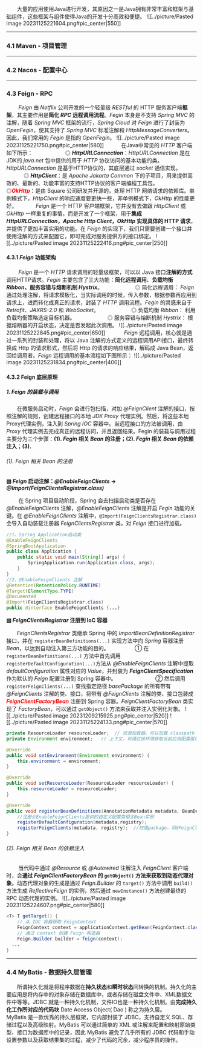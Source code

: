 &emsp;&emsp;大量的应用使用Java进行开发，其原因之一是Java拥有非常丰富和框架与基础组件，这些框架与组件使得Java的开发十分高效和便捷。
![[../picture/Pasted image 20231125221604.png#pic_center|550]]

---
### 4.1 Maven - 项目管理
---
### 4.2 Nacos - 配置中心
---
### 4.3 Feign - RPC
&emsp;&emsp; *Feign* 由 _Netflix_ 公司开发的一个轻量级 _RESTful_ 的 HTTP 服务客户端**框架**，其主要作用是**简化 _RPC_ 远程调用流程**。_Fegin_ 本身是不支持 _Spring MVC_ 的注解，随着 _Spring MVC_ 框架的流行，_Spring Cloud_ 对 _Feign_ 进行了封装为 _OpenFegin_，使其支持了 _Spring MVC_ 标准注解和 _HttpMessageConverters_。因此，我们常用的 _Fegin_ 是指的 _OpenFegin_。
![[../picture/Pasted image 20231125221750.png#pic_center|580]]
&emsp;&emsp;&emsp;在Java中常见的 _HTTP_ 客户端如下所示：     
&emsp;&emsp;&emsp;  ◎ ***HttpURLConnection***：_HttpURLConnection_ 是在JDK的 _java.net_ 包中提供的用于 _HTTP_ 协议访问的基本功能的类。_HttpURLConnection_ 是基于HTTP协议的，其底层通过 _socket_ 通信实现。    
&emsp;&emsp;&emsp;  ◎ ***HttpClient***：是 _Apache Jakarta Common_ 下的子项目，用来提供高效的、最新的、功能丰富的支持HTTP协议的客户端编程工具包。    
&emsp;&emsp;&emsp;  ◎<font color=red>***OkHttp***</font>：是由 Square 公司研发并开源的，处理 HTTP 网络请求的依赖库。单例模式下，_HttpClient_ 的响应速度要更快一些，非单例模式下，_OkHttp_ 的性能更好。
&emsp;&emsp;&emsp; *Feign* 是一个 HTTP 客户端框架，它并没有去做跟 _HttpClient_ 或 _OkHttp_ 一样重复的事情，而是开发了一个框架，用于**集成 _HttpURLConnection_，_Apache Http Client_，_OkHttp_ 实现具体的 HTTP 请求**，并提供了更加丰富实用的功能。在 _Feign_ 的实现下，我们只需要创建一个接口并使用注解的方式来配置它，即可完成对服务提供方的接口绑定。
![[../picture/Pasted image 20231125222416.png#pic_center|250]]
#### 4.3.1 *Feign* 功能架构
&emsp;&emsp; *Feign* 是一个 _HTTP_ 请求调用的轻量级框架，可以以 Java 接口**注解的方式**调用HTTP请求。_Fegin_ 主要包含了三大功能：**简化远程调用**、**负载均衡  *Ribbon*、服务容错与熔断机制 *Hystrix***。    
&emsp;&emsp;&emsp;  ◎ 简化远程调用： _Feign_ 通过处理注解，将请求模板化，当实际调用的时候，传入参数，根据参数再应用到请求上，进而转化成真正的请求，封装了 _HTTP_ 调用流程。_Fegin_ 的灵感来自于 _Retrofit_、_JAXRS-2.0_ 和 _WebSocket_。    
&emsp;&emsp;&emsp;  ◎ 负载均衡 *Ribbon*： 利用负载均衡策略选定目标机器。    
&emsp;&emsp;&emsp;  ◎ 服务容错与熔断机制 *Hystrix*： 根据熔断器的开启状态，决定是否发起此次调用。
![[../picture/Pasted image 20231125222845.png#pic_center|650]]
&emsp;&emsp;&emsp; *Feign* 远程调用，核心就是通过一系列的封装和处理，将以 Java 注解的方式定义的远程调用API接口，最终转换成 Http 的请求形式，然后将 Http 的请求的响应结果，解码成 Java Bean，返回给调用者。*Feign* 远程调用的基本流程如下图所示：
![[../picture/Pasted image 20231125231834.png#pic_center|400]]
#### 4.3.2 Feign 底层原理
##### 1. *Feign* 的装载与调用
&emsp;&emsp;在微服务启动时，*Feign* 会进行包扫描，对加 *@FeignClient* 注解的接口，按照注解的规则，创建远程接口的本地 *JDK Proxy* 代理实例。然后，将这些本地Proxy代理实例，注入到 *Spring IOC* 容器中。当远程接口的方法被调用，由 *Proxy* 代理实例去完成真正的远程访问，并且返回结果。Fegin 的装载与调用过程主要分为三个步骤：**(1). *Fegin* 相关 *Bean* 的注册；(2). *Fegin* 相关 *Bean* 的依赖注入**；**(3).** 
###### (1). _Feign_ 相关 *Bean* 的注册
**▧  *Feign* 启动注解：*@EnableFeignClients* -> *@Import(FeignClientsRegistrar.class)***

&emsp;&emsp; 在 Spring 项目启动阶段，Spring 会去扫描启动类是否存在 _@EnableFeignClients_ 注解，_@EnableFeignClients_ 注解是开启 _Fegin_ 功能的关键。在 _@EnableFeignClients_ 注解中，`@Import(FeignClientsRegistrar.class)` 会导入自动装载注册器 _FeignClientsRegistrar_ 类，对 _Feign_ 接口进行加载。 
```java
//1、Spring Application启动类
@EnableFeignClients
@SpringBootApplication
public class Application {
    public static void main(String[] args) {
        SpringApplication.run(Application.class, args);
    }
}
//2、@EnableFeignClients 注解
@Retention(RetentionPolicy.RUNTIME)
@Target(ElementType.TYPE)
@Documented
@Import(FeignClientsRegistrar.class)
public @interface EnableFeignClients {...}
```

**▧  *FeignClientsRegistrar* 注册到 IoC 容器**

&emsp;&emsp;_FeignClientsRegistrar_ 类继承 Spring 中的 _ImportBeanDefinitionRegistrar_ 接口，并在 `registerBeanDefinitions(...)` 实现方法中向 *Spring* 容器注册 *Bean*，以达到自动注入第三方功能的目的。
&emsp; &emsp;&emsp;&emsp;   ①  在 `registerBeanDefinitions(...)` 方法中首先调用 `registerDefaultConfiguration(...)`方法从 _@EnableFeignClients_ 注解中提取 _defaultConfiguration_ 属性对应的 _Value_，并封装为 _**FeignClientSpecification**_ 作为默认的 _Feign_ 配置注册到 Spring 容器中。    
&emsp; &emsp;&emsp;&emsp; ② 然后调用 `registerFeignClients(...)` 查找指定路径 _basePackage_ 的所有带有 _@FeignClients_ 注解的类、接口，将带有 _@FeignClients_ 注解的类、接口包装成 <font color=red>_**FeignClientFactoryBean**_ </font>注册到 Spring 容器。_FeignClientFactoryBean_ 类实现了 _FactoryBean<T>_，可以通过 `getObject()` 方法来获取并注入实例化对象。
![[../picture/Pasted image 20231209215925.png#pic_center|520]]
![[../picture/Pasted image 20231125224133.png#pic_center|570]]
```java
private ResourceLoader resourceLoader;  // 资源加载器，可以加载 classpath 下的所有文件
private Environment environment;   // 上下文，可通过该环境获取当前应用配置属性等

@Override
public void setEnvironment(Environment environment) {
    this.environment = environment;
}

@Override
public void setResourceLoader(ResourceLoader resourceLoader) {
    this.resourceLoader = resourceLoader;
}

@Override
public void registerBeanDefinitions(AnnotationMetadata metadata, BeanDefinitionRegistry registry){
    //注册＠EnableFeignClients提供的自定义配置类相关Bean实例
    registerDefaultConfiguration(metadata,registry);  
    registerFeignClients(metadata, registry);  //扫描package，将@FeignClient修饰的接口类注册为Bean
}
```

###### (2). *Feign* 相关 *Bean* 的依赖注入
&emsp;&emsp; 当代码中通过 _@Resource_ 或 _@Autowired_ 注解注入 _FeignClient_ 客户端时，会**通过 _FeignClientFactoryBean_ 的 `getObject()` 方法来获取到动态代理对象**。动态代理对象的生成是通过 _Feign.Builder_ 的 `target()` 方法中调用 `build()` 方法生成 _ReflectiveFeign_ 的实例，然后通过 `newInstance()` 方法创建最终的 RPC 动态代理的实例。
![[../picture/Pasted image 20231125224607.png#pic_center|580]]
```java
<T> T getTarget() {
    // 从 IOC 容器获取 FeignContext
    FeignContext context = applicationContext.getBean(FeignContext.class);
    // 通过 context 创建 Feign 构造器
    Feign.Builder builder = feign(context);
  ...
}
```

---
### 4.4 MyBatis - 数据持久层管理
&emsp;&emsp;所谓持久化就是将程序数据在**持久状态**和**瞬时状态**间转换的机制。持久化的主要应用是将内存中的对象存储在数据库中，或者存储在磁盘文件中、XML数据文件中等等。JDBC 就是一种持久化机制，文件IO也是一种持久化机制。由**完成持久化工作所对应的代码块** Date Access Object( Dao ) 称之为持久层。
&emsp;&emsp;&emsp;MyBatis 是一款优秀的持久层框架，它内部封装了 JDBC，支持自定义 SQL、存储过程以及高级映射。MyBatis 可以通过简单的 XML 或注解来配置和映射原始类型、接口为数据库中的记录，因此 MyBatis 避免了几乎所有的 JDBC 代码和手动设置参数以及获取结果集的过程，减少了代码的冗余，减少程序员的操作。